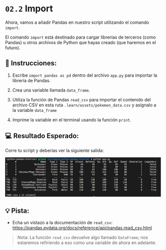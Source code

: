# `02.2` Import 

Ahora, vamos a añadir Pandas en nuestro script utilizando el comando `import`. 

El comando `import` está destinado para cargar librerías de terceros (como Pandas) u otros archivos de Python que hayas creado (que haremos en el futuro).

## 📝 Instrucciones:

1. Escribe `import pandas as pd` dentro del archivo `app.py` para importar la librería de Pandas.

2. Crea una variable llamada `data_frame`.

3. Utiliza la función de Pandas `read_csv` para importar el contenido del archivo CSV en esta ruta `.learn/assets/pokemon_data.csv` y asígnalo a la variable `data_frame`

4. Imprime la variable en el terminal usando la función `print`.

## 💻 Resultado Esperado:

Corre tu script y deberías ver la siguiente salida:

![correr archivo app.py](../../assets/print-file.png)

## 💡 Pista:

+ Echa un vistazo a la documentación de `read_csv`: https://pandas.pydata.org/docs/reference/api/pandas.read_csv.html

> Nota: La función `read_csv` devuelve algo llamado `DataFrame`; nos estaremos refiriendo a eso como una variable de ahora en adelante.
